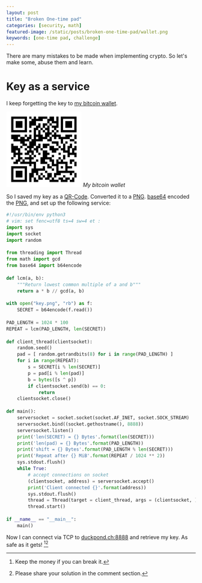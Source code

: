 ```yaml
---
layout: post
title: "Broken One-time pad"
categories: [security, math]
featured-image: /static/posts/broken-one-time-pad/wallet.png
keywords: [one-time pad, challenge]
---
```


There are many mistakes to be made when implementing crypto. So let's make some, abuse them and learn.

# Key as a service 

I keep forgetting the key to [my bitcoin wallet](https://blockchain.info/address/1LdtdP1qHWU9hQbjAX3U64MxYV7ABDEyy5).

![QR-Code wallet](/static/posts/broken-one-time-pad/wallet.png)
*My bitcoin wallet*

So I saved my key as a [QR-Code]. Converted it to a [PNG]. [base64] encoded the [PNG], and set up the following service:

```python
#!/usr/bin/env python3
# vim: set fenc=utf8 ts=4 sw=4 et :
import sys
import socket
import random

from threading import Thread
from math import gcd
from base64 import b64encode

def lcm(a, b):
    """Return lowest common multiple of a and b"""
    return a * b // gcd(a, b)

with open("key.png", "rb") as f:
    SECRET = b64encode(f.read())

PAD_LENGTH = 1024 * 100
REPEAT = lcm(PAD_LENGTH, len(SECRET))

def client_thread(clientsocket):
    random.seed()
    pad = [ random.getrandbits(8) for i in range(PAD_LENGTH) ]
    for i in range(REPEAT):
        s = SECRET[i % len(SECRET)]
        p = pad[i % len(pad)]
        b = bytes([s ^ p])
        if clientsocket.send(b) == 0:
            return
    clientsocket.close()

def main():
    serversocket = socket.socket(socket.AF_INET, socket.SOCK_STREAM)
    serversocket.bind((socket.gethostname(), 8888))
    serversocket.listen()
    print('len(SECRET) = {} Bytes'.format(len(SECRET)))
    print('len(pad) = {} Bytes'.format(PAD_LENGTH))
    print('shift = {} Bytes'.format(PAD_LENGTH % len(SECRET)))
    print('Repeat after {} MiB'.format(REPEAT / 1024 ** 2))
    sys.stdout.flush()
    while True:
        # accept connections on socket
        (clientsocket, address) = serversocket.accept()
        print('Client connected {}'.format(address))
        sys.stdout.flush()
        thread = Thread(target = client_thread, args = (clientsocket, ))
        thread.start()

if __name__ == "__main__":
    main()
```

Now I can connect via TCP to [duckpond.ch:8888](duckpond.ch:8888) and retrieve my key. As safe as it gets! [^1][^2]

[^1]: Keep the money if you can break it.
[^2]: Please share your solution in the comment section.

[QR-Code]:https://de.wikipedia.org/wiki/QR-Code
[PNG]:https://en.wikipedia.org/wiki/Portable_Network_Graphics
[base64]:https://en.wikipedia.org/wiki/Base64
